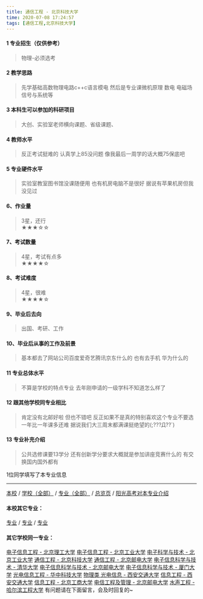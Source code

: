 ```yaml
---
title: 通信工程 - 北京科技大学
time: 2020-07-08 17:24:57
tags: [通信工程,北京科技大学]
---
```

#### 1 专业招生（仅供参考）  
> 物理-必须选考



#### 2 教学思路  
> 先学基础高数物理电路c++c语言模电 然后是专业课微机原理 数电 电磁场 信号与系统等



#### 3 本科生可以参加的科研项目  
>  大创、实验室老师横向课题、省级课题、



#### 4 教师水平
> 反正考试挺难的 认真学上85没问题 像我最后一周学的话大概75保底吧



#### 5 专业硬件水平
> 实验室教室图书馆没课随便用 也有机房电脑不是很好 据说有苹果机房但我没见过



#### 6、作业量
> 3星，还行  
★★★☆☆



#### 7、考试数量  
> 4星，考试有点多   
★★★★☆



#### 8、考试难度  
> 4星，很难   
★★★★☆



#### 9、毕业后去向  
> 出国、考研、工作



#### 10、毕业后从事的工作及前景  
> 基本都去了网站公司百度爱奇艺腾讯京东什么的 也有去手机 华为什么的



#### 11 专业总体水平 
> 不算是学校的特点专业 去年刚申请的一级学科不知道怎么样了



####  12 跟其他学校同专业相比 
> 肯定没有北邮好啦 但也不错吧 反正如果不是真的特别喜欢这个专业不要选 一年比一年课多还难 据说我们大三周末都满课挺绝望的(;???Д??`)



####  13 专业补充介绍  
> 公共选修课要13学分 还有创新学分要求大概就是参加讲座竞赛什么的 有交换国内国外都有


 1位同学填写了本专业信息
***
[本校]() / [学校（全部）](https://univgo.github.io/2020/07/08/3efa6bcca419) / [专业（全部）](https://univgo.github.io/2020/07/08/2d4c6d3552c2) / [总览页](https://univgo.github.io/2020/07/08/445daeb4fa00) / [阳光高考对本专业介绍](http://gaokao.chsi.com.cn/sch/zyk/view.do?schId=73394546&specId=73384332)
#### 本校其它专业：
[专业]() / [专业]() / [专业]()
#### 其它学校同一专业：
[电子信息工程 - 北京理工大学](https://univgo.github.io/2020/07/08/bf13725952ce)
[电子信息工程 - 北京工业大学](https://univgo.github.io/2020/07/08/935f8b4dc83f)
[电子科学与技术 - 北京工业大学](https://univgo.github.io/2020/07/08/349a571c8cbb)
[通信工程 - 北京科技大学](https://univgo.github.io/2020/07/08/7f898b0aceb9)
[通信工程 - 北京邮电大学](https://univgo.github.io/2020/07/08/91bd2ad04308)
[电子信息科学与技术 - 清华大学](https://univgo.github.io/2020/07/08/338fc70c84db)
[电子信息科学与技术 - 北京邮电大学](https://univgo.github.io/2020/07/08/60133dfd6cff)
[电子信息科学与技术 - 厦门大学](https://univgo.github.io/2020/07/08/5768803ef6c9)
[光电信息工程 - 华中科技大学](https://univgo.github.io/2020/07/08/11d2b0562ca8)
[物理类 光电信息 - 西安交通大学](https://univgo.github.io/2020/07/08/67e73f46914b)
[信息工程 - 西安交通大学](https://univgo.github.io/2020/07/08/1baace60c4b6)
[信息工程 - 北京工商大学](https://univgo.github.io/2020/07/08/ab8228ed7e2d)
[电信工程及管理 - 北京邮电大学](https://univgo.github.io/2020/07/08/8840fed0c9dc)
[水声工程 - 哈尔滨工程大学](https://univgo.github.io/2020/07/08/135b63edb39e)
有问题请在下面留言，会及时回复的~